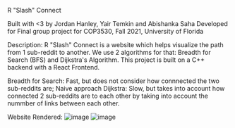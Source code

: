R "Slash" Connect

Built with <3 by Jordan Hanley, Yair Temkin and Abishanka Saha
Developed for Final group project for COP3530, Fall 2021, University of Florida

Description: R "Slash" Connect is a website which helps visualize the path from 1 sub-reddit to another. We use 2 algorithms for that: Breadth for Search (BFS) 
and Dijkstra's Algorithm. This project is built on a C++ backend with a React Frontend.

Breadth for Search: Fast, but does not consider how connnected the two sub-reddits are; Naive approach
Dijkstra: Slow, but takes into account how connected 2 sub-reddits are to each other by taking into account the nummber of links between each other.

Website Rendered:
![image](https://user-images.githubusercontent.com/57771060/145512043-f748ee72-803a-44c0-a0e7-3dd8a5060bef.png)
![image](https://user-images.githubusercontent.com/57771060/145512024-8ed3ddd5-47a5-42ec-b849-134a4769a882.png)



